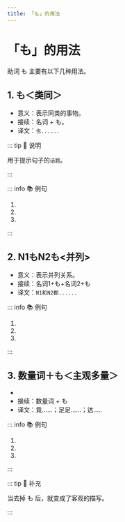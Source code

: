 ```yaml
---
title: 「も」的用法
---
```


# 「も」的用法

助词 も 主要有以下几种用法。

## 1. も＜类同＞

* 意义：表示同类的事物。
* 接续：名词 + も。
* 译文：`也......`

::: tip :bookmark: 说明

用于提示句子的`话题`。

:::

::: info :books: 例句

1. <grammer-content id='mo-0' sentence="[日本語/ほんご]の[雑誌/ざっし]**も**ここですね。" trans='日语杂志也在这儿呢。' />
2. <grammer-content id='mo-1' sentence="[京華/きょうか][大学/だいがく]は[大/おお]きい[大学/だいがく]です。[北燕/ほくえん][大学/だいがく]**も**[大/おお]きい[大学/だいがく]です。" trans='京华大学很大，北燕大学也很大。' />
3. <grammer-content id='mo-2' sentence="[鈴木/すずき]さんは[王/おう]さんの[知/し]り[合/あ]いです。[高橋/たかはし]さん**も**[王/おう]さんの[知/し]り[合/あ]いです" trans='铃木是小王的熟人，高桥也是。' />

:::

## 2. N1もN2も<并列>

* 意义：表示并列关系。
* 接续：名词1+も+名词2+も
* 译文：`N1和N2都......`

::: info :books: 例句

1. <grammer-content id='mo-3' sentence="[中国語/ちゅうごくご]は[聞/き]き[取/と]り**も**[発音/はつおん]**も**とても難むずかしいですね。" trans='中文的听力和发音真的都挺难的呢。' />
2. <grammer-content id='mo-4' sentence="[陳/ちん][先生/せんせい]**も**[呉/ご][先生/せんせい]**も**[京華大学/きょうかだいがく]の[先生/せんせい]です。" trans='陈老师和吴老师都是京华大学的老师。' />
3. <grammer-content id='mo-5' sentence="[高橋/たかはし]さん**も**[鈴木/すずき]さん**も**[留学生/りゅうがくせい]です。" trans='高桥和铃木都是留学生。' />

:::

## 3. 数量词＋も＜主观多量＞

* <grammer-content sentence="意义：强调**数量之多**，带有说话人的主观感情，**即说话人主观上感觉数量多**。" />
* 接续：数量词 + も
* 译文：竟......；足足......；达.....

::: info :books: 例句

1. <grammer-content id='mo-6' sentence="ええ、**45,000[円/えん]も**するんですか。" trans='啥？要45000日元才行？' />
2. <grammer-content id='mo-7' sentence="[駅/えき]で**[一時間/いちじかん]も**[友達/ともだち]を[待/ま]ちました。" trans='在车站等了(足足)一个小时朋友。' />
3. <grammer-content id='mo-8' sentence="ゆうべビールを**５[本/ほん]も**[飲/の]みました。" trans='昨晚喝了足足五瓶啤酒。' />

:::

::: tip :bookmark: 补充

当去掉 も 后，就变成了客观的描写。

<div class="bunpou-block">

  <grammer-content id='mo-9' sentence="A: [毎日/まいにち]コーヒーを３[杯/はい][飲/の]みました。" trans="我以前每天喝3杯咖啡。(客观描述)" />
  <grammer-content id='mo-10' sentence="B: えっ？**３[杯/はい]も**[飲/の]むんですか。" trans="啥？喝三杯这么多？(主观情感)" />

</div>

:::
